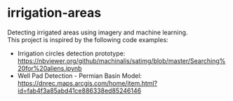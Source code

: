 # irrigation-areas
Detecting irrigated areas using imagery and machine learning. <br>
This project is inspired by the following code examples: 
 - Irrigation circles detection prototype: https://nbviewer.org/github/machinalis/satimg/blob/master/Searching%20for%20aliens.ipynb  
 - Well Pad Detection - Permian Basin Model: https://dnrec.maps.arcgis.com/home/item.html?id=fab4f3a85abd41ce886338ed85246146  
